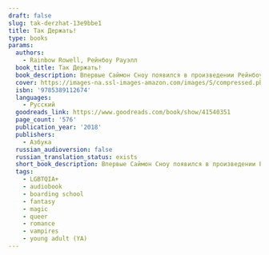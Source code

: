 ```yaml
---
draft: false
slug: tak-derzhat-13e9bbe1
title: Так Держать!
type: books
params:
  authors:
    - Rainbow Rowell, Рейнбоу Рауэлл
  book_title: Так Держать!
  book_description: Впервые Саймон Сноу появился в произведении Рейнбоу Рауэлл «Фанатка». Кэт, героиня романа, в детстве зачитывается книгами Джеммы Т. Лесли о мальчике-волшебнике, а потом начинает писать фанфики, которые быстро становятся популярными среди таких же, как она, фанатов. И хотя «Так держать!» — это часть фэнтезийной серии в рамках «Фанатки», этот роман — отдельная книга. На восьмом году обучения в школе Уотфорд Саймон пытается примириться с тем, что он, как говорят пророчества, Избранный и должен уничтожить Тоскливиуса Коварного, разрушающего магический мир. Однако Баз, его сосед по комнате, маг и тайный вампир, считает, что Саймон — худший из всех Избранных, потому что не умеет управлять своей силой. Однажды к Саймону является дух матери База и просит найти ее убийцу. Саймон и Баз решают сообща заняться поисками убийцы, а заодно выяснить, кто насылает разные темные силы на Уотфорд...
  cover: https://images-na.ssl-images-amazon.com/images/S/compressed.photo.goodreads.com/books/1535376988i/41540351.jpg
  isbn: '9785389112674'
  languages:
    - Русский
  goodreads_link: https://www.goodreads.com/book/show/41540351
  page_count: '576'
  publication_year: '2018'
  publishers:
    - Азбука
  russian_audioversion: false
  russian_translation_status: exists
  short_book_description: Впервые Саймон Сноу появился в произведении Рейнбоу Рауэлл «Фанатка». Кэт, героиня романа, в детстве зачитывается книгами Джеммы Т.
  tags:
    - LGBTQIA+
    - audiobook
    - boarding school
    - fantasy
    - magic
    - queer
    - romance
    - vampires
    - young adult (YA)
---
```


